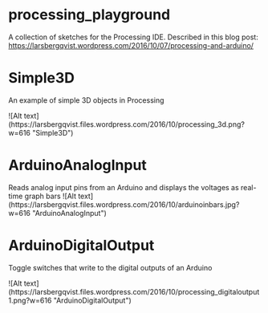 # processing_playground
A collection of sketches for the Processing IDE. Described in this blog post: https://larsbergqvist.wordpress.com/2016/10/07/processing-and-arduino/

# Simple3D
An example of simple 3D objects in Processing
<p>
![Alt text](https://larsbergqvist.files.wordpress.com/2016/10/processing_3d.png?w=616 "Simple3D")

# ArduinoAnalogInput
<p>
Reads analog input pins from an Arduino and displays the voltages as real-time graph bars
![Alt text](https://larsbergqvist.files.wordpress.com/2016/10/arduinoinbars.jpg?w=616 "ArduinoAnalogInput")

# ArduinoDigitalOutput
Toggle switches that write to the digital outputs of an Arduino
<p>
![Alt text](https://larsbergqvist.files.wordpress.com/2016/10/processing_digitaloutput1.png?w=616 "ArduinoDigitalOutput")
